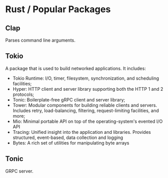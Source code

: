 # Rust / Popular Packages

## Clap

Parses command line arguments.

## Tokio

A package that is used to build networked applications.
It includes:
- Tokio Runtime: I/O, timer, filesystem, synchronization, and scheduling facilities;
- Hyper: HTTP client and server library supporting both the HTTP 1 and 2 protocols;
- Tonic: Boilerplate-free gRPC client and server library;
- Tower: Modular components for building reliable clients and servers. Includes retry, load-balancing, filtering, request-limiting facilities, and more;
- Mio: Minimal portable API on top of the operating-system's evented I/O API
- Tracing: Unified insight into the application and libraries. Provides structured, event-based, data collection and logging
- Bytes: A rich set of utilities for manipulating byte arrays

## Tonic

GRPC server.


